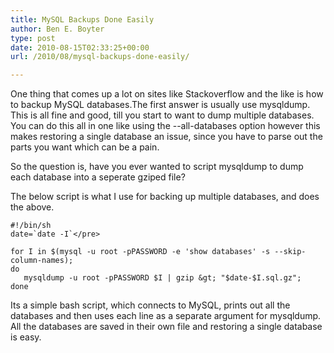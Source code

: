 ```yaml
---
title: MySQL Backups Done Easily
author: Ben E. Boyter
type: post
date: 2010-08-15T02:33:25+00:00
url: /2010/08/mysql-backups-done-easily/

---
```

One thing that comes up a lot on sites like Stackoverflow and the like is how to backup MySQL databases.The first answer is usually use mysqldump. This is all fine and good, till you start to want to dump multiple databases. You can do this all in one like using the --all-databases option however this makes restoring a single database an issue, since you have to parse out the parts you want which can be a pain.

So the question is, have you ever wanted to script mysqldump to dump each database into a seperate gziped file?

The below script is what I use for backing up multiple databases, and does the above.

    #!/bin/sh
    date=`date -I`</pre>

    for I in $(mysql -u root -pPASSWORD -e 'show databases' -s --skip-column-names);
    do
       mysqldump -u root -pPASSWORD $I | gzip &gt; "$date-$I.sql.gz";
    done

Its a simple bash script, which connects to MySQL, prints out all the databases and then uses each line as a separate argument for mysqldump. All the databases are saved in their own file and restoring a single database is easy.